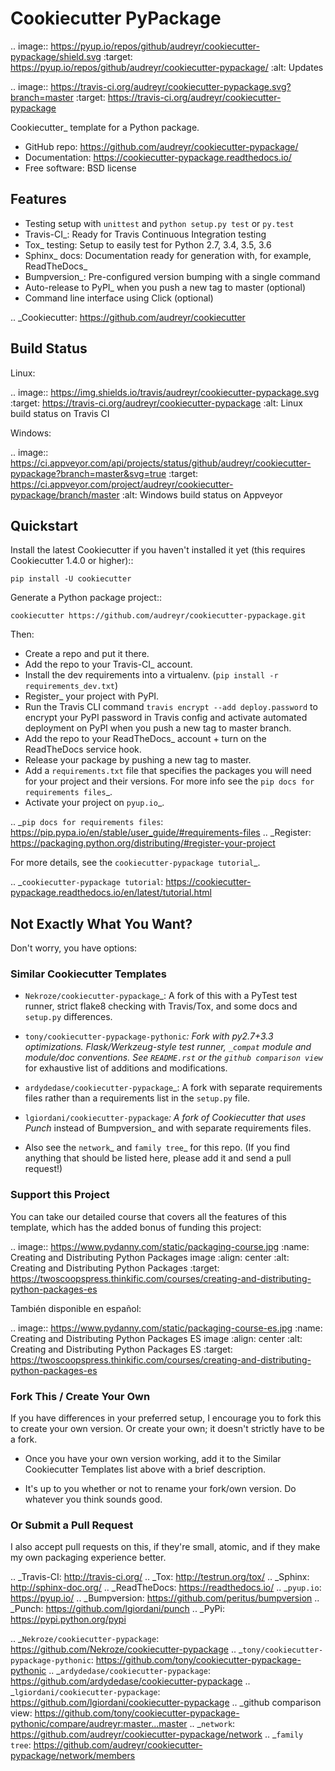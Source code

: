 # Cookiecutter PyPackage

.. image:: https://pyup.io/repos/github/audreyr/cookiecutter-pypackage/shield.svg
     :target: https://pyup.io/repos/github/audreyr/cookiecutter-pypackage/
     :alt: Updates

.. image:: https://travis-ci.org/audreyr/cookiecutter-pypackage.svg?branch=master
    :target: https://travis-ci.org/audreyr/cookiecutter-pypackage     

Cookiecutter_ template for a Python package.

* GitHub repo: https://github.com/audreyr/cookiecutter-pypackage/
* Documentation: https://cookiecutter-pypackage.readthedocs.io/
* Free software: BSD license

## Features

* Testing setup with ``unittest`` and ``python setup.py test`` or ``py.test``
* Travis-CI_: Ready for Travis Continuous Integration testing
* Tox_ testing: Setup to easily test for Python 2.7, 3.4, 3.5, 3.6
* Sphinx_ docs: Documentation ready for generation with, for example, ReadTheDocs_
* Bumpversion_: Pre-configured version bumping with a single command
* Auto-release to PyPI_ when you push a new tag to master (optional)
* Command line interface using Click (optional)

.. _Cookiecutter: https://github.com/audreyr/cookiecutter

## Build Status

Linux:

.. image:: https://img.shields.io/travis/audreyr/cookiecutter-pypackage.svg
    :target: https://travis-ci.org/audreyr/cookiecutter-pypackage
    :alt: Linux build status on Travis CI

Windows:

.. image:: https://ci.appveyor.com/api/projects/status/github/audreyr/cookiecutter-pypackage?branch=master&svg=true
    :target: https://ci.appveyor.com/project/audreyr/cookiecutter-pypackage/branch/master
    :alt: Windows build status on Appveyor

## Quickstart

Install the latest Cookiecutter if you haven't installed it yet (this requires
Cookiecutter 1.4.0 or higher)::

    pip install -U cookiecutter

Generate a Python package project::

    cookiecutter https://github.com/audreyr/cookiecutter-pypackage.git

Then:

* Create a repo and put it there.
* Add the repo to your Travis-CI_ account.
* Install the dev requirements into a virtualenv. (``pip install -r requirements_dev.txt``)
* Register_ your project with PyPI.
* Run the Travis CLI command `travis encrypt --add deploy.password` to encrypt your PyPI password in Travis config
  and activate automated deployment on PyPI when you push a new tag to master branch.
* Add the repo to your ReadTheDocs_ account + turn on the ReadTheDocs service hook.
* Release your package by pushing a new tag to master.
* Add a `requirements.txt` file that specifies the packages you will need for
  your project and their versions. For more info see the `pip docs for requirements files`_.
* Activate your project on `pyup.io`_.

.. _`pip docs for requirements files`: https://pip.pypa.io/en/stable/user_guide/#requirements-files
.. _Register: https://packaging.python.org/distributing/#register-your-project

For more details, see the `cookiecutter-pypackage tutorial`_.

.. _`cookiecutter-pypackage tutorial`: https://cookiecutter-pypackage.readthedocs.io/en/latest/tutorial.html

## Not Exactly What You Want?

Don't worry, you have options:

### Similar Cookiecutter Templates

* `Nekroze/cookiecutter-pypackage`_: A fork of this with a PyTest test runner,
  strict flake8 checking with Travis/Tox, and some docs and `setup.py` differences.

* `tony/cookiecutter-pypackage-pythonic`_: Fork with py2.7+3.3 optimizations.
  Flask/Werkzeug-style test runner, ``_compat`` module and module/doc conventions.
  See ``README.rst`` or the `github comparison view`_ for exhaustive list of
  additions and modifications.

* `ardydedase/cookiecutter-pypackage`_: A fork with separate requirements files rather than a requirements list in the ``setup.py`` file.

* `lgiordani/cookiecutter-pypackage`_: A fork of Cookiecutter that uses Punch_ instead of Bumpversion_ and with separate requirements files.

* Also see the `network`_ and `family tree`_ for this repo. (If you find
  anything that should be listed here, please add it and send a pull request!)
  
### Support this Project

You can take our detailed course that covers all the features of this template, which has the added bonus of funding this project:

.. image:: https://www.pydanny.com/static/packaging-course.jpg
   :name: Creating and Distributing Python Packages image
   :align: center
   :alt: Creating and Distributing Python Packages
   :target: https://twoscoopspress.thinkific.com/courses/creating-and-distributing-python-packages-es

También disponible en español:

.. image:: https://www.pydanny.com/static/packaging-course-es.jpg
   :name: Creating and Distributing Python Packages ES image
   :align: center
   :alt: Creating and Distributing Python Packages ES
   :target: https://twoscoopspress.thinkific.com/courses/creating-and-distributing-python-packages-es

### Fork This / Create Your Own

If you have differences in your preferred setup, I encourage you to fork this
to create your own version. Or create your own; it doesn't strictly have to
be a fork.

* Once you have your own version working, add it to the Similar Cookiecutter
  Templates list above with a brief description.

* It's up to you whether or not to rename your fork/own version. Do whatever
  you think sounds good.

### Or Submit a Pull Request

I also accept pull requests on this, if they're small, atomic, and if they
make my own packaging experience better.


.. _Travis-CI: http://travis-ci.org/
.. _Tox: http://testrun.org/tox/
.. _Sphinx: http://sphinx-doc.org/
.. _ReadTheDocs: https://readthedocs.io/
.. _`pyup.io`: https://pyup.io/
.. _Bumpversion: https://github.com/peritus/bumpversion
.. _Punch: https://github.com/lgiordani/punch
.. _PyPi: https://pypi.python.org/pypi

.. _`Nekroze/cookiecutter-pypackage`: https://github.com/Nekroze/cookiecutter-pypackage
.. _`tony/cookiecutter-pypackage-pythonic`: https://github.com/tony/cookiecutter-pypackage-pythonic
.. _`ardydedase/cookiecutter-pypackage`: https://github.com/ardydedase/cookiecutter-pypackage
.. _`lgiordani/cookiecutter-pypackage`: https://github.com/lgiordani/cookiecutter-pypackage
.. _github comparison view: https://github.com/tony/cookiecutter-pypackage-pythonic/compare/audreyr:master...master
.. _`network`: https://github.com/audreyr/cookiecutter-pypackage/network
.. _`family tree`: https://github.com/audreyr/cookiecutter-pypackage/network/members
